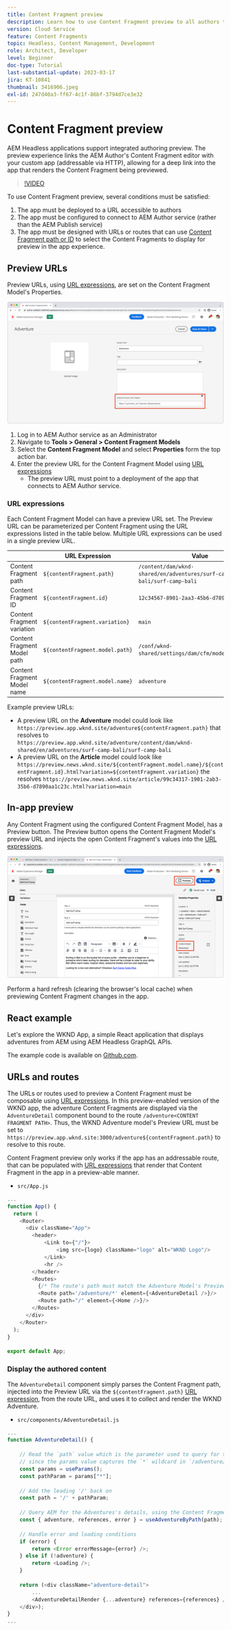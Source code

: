 ```yaml
---
title: Content Fragment preview
description: Learn how to use Content Fragment preview to all authors to quickly see how content changes impact your AEM Headless experiences.
version: Cloud Service
feature: Content Fragments
topic: Headless, Content Management, Development
role: Architect, Developer
level: Beginner
doc-type: Tutorial
last-substantial-update: 2023-03-17
jira: KT-10841
thumbnail: 3416906.jpeg
exl-id: 247d40a3-ff67-4c1f-86bf-3794d7ce3e32
---
```

# Content Fragment preview

AEM Headless applications support integrated authoring preview. The preview experience links the AEM Author's Content Fragment editor with your custom app (addressable via HTTP), allowing for a deep link into the app that renders the Content Fragment being previewed.

>[!VIDEO](https://video.tv.adobe.com/v/3416906?quality=12&learn=on)

To use Content Fragment preview, several conditions must be satisfied:

1. The app must be deployed to a URL accessible to authors
1. The app must be configured to connect to AEM Author service (rather than the AEM Publish service)
1. The app must be designed with URLs or routes that can use [Content Fragment path or ID](#url-expressions) to select the Content Fragments to display for preview in the app experience.

## Preview URLs

Preview URLs, using [URL expressions](#url-expressions), are set on the Content Fragment Model's Properties. 

![Content Fragment Model Preview URL](./assets/preview/cf-model-preview-url.png)

1. Log in to AEM Author service as an Administrator
1. Navigate to __Tools > General > Content Fragment Models__
1. Select the __Content Fragment Model__ and select __Properties__ form the top action bar.
1. Enter the preview URL for the Content Fragment Model using [URL expressions](#url-expressions)
    + The preview URL must point to a deployment of the app that connects to AEM Author service.

### URL expressions

Each Content Fragment Model can have a preview URL set. The Preview URL can be parameterized per Content Fragment using the URL expressions listed in the table below. Multiple URL expressions can be used in a single preview URL.

|                                         | URL Expression                      | Value       |
| --------------------------------------- | ----------------------------------- | ----------- |
| Content Fragment path                   | `${contentFragment.path}`           | `/content/dam/wknd-shared/en/adventures/surf-camp-bali/surf-camp-bali` |
| Content Fragment ID                     | `${contentFragment.id}`             | `12c34567-8901-2aa3-45b6-d7890aa1c23c` |
| Content Fragment variation              | `${contentFragment.variation}`      | `main` |
| Content Fragment Model path             | `${contentFragment.model.path}`     | `/conf/wknd-shared/settings/dam/cfm/models/adventure` |
| Content Fragment Model name             | `${contentFragment.model.name}`     | `adventure` |

Example preview URLs:

+ A preview URL on the __Adventure__ model could look like `https://preview.app.wknd.site/adventure${contentFragment.path}` that resolves to `https://preview.app.wknd.site/adventure/content/dam/wknd-shared/en/adventures/surf-camp-bali/surf-camp-bali`
+ A preview URL on the __Article__ model could look like `https://preview.news.wknd.site/${contentFragment.model.name}/${contentFragment.id}.html?variation=${contentFragment.variation}` the resolves `https://preview.news.wknd.site/article/99c34317-1901-2ab3-35b6-d7890aa1c23c.html?variation=main`

## In-app preview

Any Content Fragment using the configured Content Fragment Model, has a Preview button. The Preview button opens the Content Fragment Model's preview URL and injects the open Content Fragment's values into the [URL expressions](#url-expressions).

![Preview button](./assets/preview/preview-button.png)

Perform a hard refresh (clearing the browser's local cache) when previewing Content Fragment changes in the app.

## React example

Let's explore the WKND App, a simple React application that displays adventures from AEM using AEM Headless GraphQL APIs.

The example code is available on [Github.com](https://github.com/adobe/aem-guides-wknd-graphql/tree/main/preview-tutorial).

## URLs and routes

The URLs or routes used to preview a Content Fragment must be composable using [URL expressions](#url-expressions). In this preview-enabled version of the WKND app, the adventure Content Fragments are displayed via the `AdventureDetail` component bound to the route `/adventure<CONTENT FRAGMENT PATH>`. Thus, the WKND Adventure model's Preview URL must be set to `https://preview.app.wknd.site:3000/adventure${contentFragment.path}` to resolve to this route.

Content Fragment preview only works if the app has an addressable route, that can be populated with [URL expressions](#url-expressions) that render that Content Fragment in the app in a preview-able manner.

+ `src/App.js`

```javascript
...
function App() {
  return (
    <Router>
      <div className="App">
        <header>
            <Link to={"/"}>
                <img src={logo} className="logo" alt="WKND Logo"/>
            </Link>        
            <hr />
        </header>
        <Routes>
          {/* The route's path must match the Adventure Model's Preview URL expression. In React since the path has `/` you must use wildcards to match instead of the usual `:path` */}
          <Route path='/adventure/*' element={<AdventureDetail />}/>
          <Route path="/" element={<Home />}/>
        </Routes>
      </div>
    </Router>
  );
}

export default App;
```

### Display the authored content

The `AdventureDetail` component simply parses the Content Fragment path, injected into the Preview URL via the `${contentFragment.path}` [URL expression](#url-expressions), from the route URL, and uses it to collect and render the WKND Adventure.

+ `src/components/AdventureDetail.js`

```javascript
...
function AdventureDetail() {

    // Read the `path` value which is the parameter used to query for the adventure's details
    // since the params value captures the `*` wildcard in `/adventure/*`, or everything after the first `/` in the Content Fragment path.
    const params = useParams();
    const pathParam = params["*"];

    // Add the leading '/' back on 
    const path = '/' + pathParam;
    
    // Query AEM for the Adventures's details, using the Content Fragment's `path`
    const { adventure, references, error } = useAdventureByPath(path);

    // Handle error and loading conditions
    if (error) {
        return <Error errorMessage={error} />;
    } else if (!adventure) {
        return <Loading />;
    }

    return (<div className="adventure-detail">
        ...
        <AdventureDetailRender {...adventure} references={references} />
    </div>);
}
...
```
